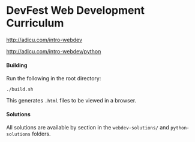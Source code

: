 DevFest Web Development Curriculum
==================================

http://adicu.com/intro-webdev

http://adicu.com/intro-webdev/python

#### Building

Run the following in the root directory:

    ./build.sh

This generates `.html` files to be viewed in a browser.

#### Solutions

All solutions are available by section in the `webdev-solutions/` and `python-solutions` folders.
